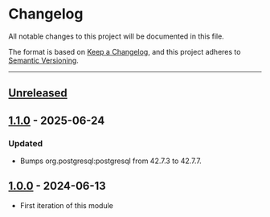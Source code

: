 # Changelog

All notable changes to this project will be documented in this file.

The format is based on [Keep a Changelog](https://keepachangelog.com/en/1.0.0/),
and this project adheres to [Semantic Versioning](https://semver.org/spec/v2.0.0.html).

* * *

## [Unreleased]

## [1.1.0] - 2025-06-24

### Updated

- Bumps org.postgresql:postgresql from 42.7.3 to 42.7.7.

## [1.0.0] - 2024-06-13

- First iteration of this module

[unreleased]: https://github.com/ortus-boxlang/bx-postgresql/compare/v1.1.0...HEAD
[1.1.0]: https://github.com/ortus-boxlang/bx-postgresql/compare/v1.0.0...v1.1.0
[1.0.0]: https://github.com/ortus-boxlang/bx-postgresql/compare/03e1e2f61b5cf74eabab228802d8f214835b5ca1...v1.0.0
